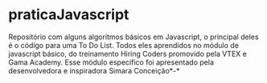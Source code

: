 # praticaJavascript
Repositório com alguns algoritmos básicos em Javascript, o principal deles é o código para uma To Do List. Todos eles aprendidos no módulo de javascript básico, do treinamento Hiring Coders promovido pela VTEX e Gama Academy. Esse módulo específico foi apresentado pela desenvolvedora e inspiradora Simara Conceição*-* 
